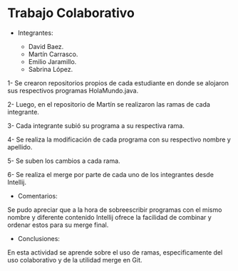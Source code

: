
# Trabajo Colaborativo

- Integrantes:

    - David Baez.
    - Martín Carrasco.
    - Emilio Jaramillo.
    - Sabrina López.

1- Se crearon repositorios propios de cada estudiante en donde se alojaron sus respectivos programas HolaMundo.java.

2- Luego, en el repositorio de Martín se realizaron las ramas de cada integrante.

3- Cada integrante subió su programa a su respectiva rama. 

4- Se realiza la modificación de cada programa con su respectivo nombre y apellido.

5- Se suben los cambios a cada rama. 

6- Se realiza el merge por parte de cada uno de los integrantes desde Intellij. 

- Comentarios: 

Se pudo apreciar que a la hora de sobreescribir programas con el mismo nombre y diferente contenido Intellij ofrece la facilidad de combinar y ordenar estos para su merge final. 

- Conclusiones: 

En esta actividad se aprende sobre el uso de ramas, especificamente del uso colaborativo y de la utilidad merge en Git. 
